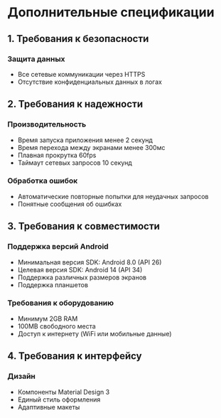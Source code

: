 # Дополнительные спецификации

## 1. Требования к безопасности

### Защита данных
- Все сетевые коммуникации через HTTPS
- Отсутствие конфиденциальных данных в логах

## 2. Требования к надежности

### Производительность
- Время запуска приложения менее 2 секунд
- Время перехода между экранами менее 300мс
- Плавная прокрутка 60fps
- Таймаут сетевых запросов 10 секунд

### Обработка ошибок
- Автоматические повторные попытки для неудачных запросов
- Понятные сообщения об ошибках

## 3. Требования к совместимости

### Поддержка версий Android
- Минимальная версия SDK: Android 8.0 (API 26)
- Целевая версия SDK: Android 14 (API 34)
- Поддержка различных размеров экранов
- Поддержка планшетов

### Требования к оборудованию
- Минимум 2GB RAM
- 100MB свободного места
- Доступ к интернету (WiFi или мобильные данные)

## 4. Требования к интерфейсу

### Дизайн
- Компоненты Material Design 3
- Единый стиль оформления
- Адаптивные макеты